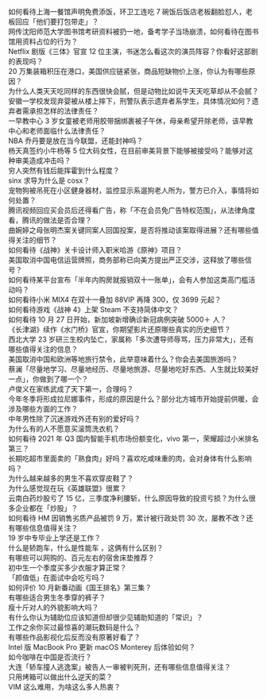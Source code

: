 如何看待上海一餐馆声明免费添饭，环卫工连吃 7 碗饭后饭店老板翻脸怼人，老板回应「他们要打包带走」？  
网传沈阳师范大学图书馆考研资料被扔一地，备考学子当场崩溃，如何看待在图书馆用资料占位的行为？  
Netflix 剧版《三体》官宣 12 位主演，书迷怎么看这次的演员阵容？你看好这部剧的表现吗？  
20 万集装箱积压在港口，美国供应链紧张，商品短缺物价上涨，你认为有哪些原因？  
为什么人类天天吃同样的东西很快会腻，但是动物比如说牛天天吃草却从不会腻？  
安徽一学校发现弃婴被从楼上摔下，刑警队表示遗弃者系学生，具体情况如何？遗弃者需承担怎样的法律责任？  
一早教中心 3 岁女童被老师用胶带捆绑裹被子午休，母亲希望开除老师，该早教中心和老师面临什么法律责任？  
NBA 乔丹要是放在当今联盟，还能封神吗？  
杨天真签约小牛杨等 5 位大码女性，在目前审美背景下能够被接受吗？能够对这种审美造成冲击吗？  
穷人突然有钱后能挥霍到什么程度？  
sinx 求导为什么是 cosx？  
宠物狗被吊死在小区健身器材，监控显示系遛狗老人所为，警方已介入，事情将如何处置？  
腾讯视频回应买会员后还得看广告，称「不在会员免广告特权范围」，从法律角度看，腾讯的做法是否合理？  
曲婉婷之母张明杰案关键同案人回国投案，是否将推动该案取得进展？还有哪些值得关注的细节？  
如何看待《战神》关卡设计师入职米哈游《原神》项目？  
美国取消中国电信运营牌照，商务部称已向美方提出严正交涉，这释放了哪些信号？  
如何看待某平台宣布「半年内购房就报销双十一账单」，会有人参加这类高门槛活动吗？  
如何看待小米 MIX4 在双十一叠加 88VIP 再降 300，仅 3699 元起？  
如何看待游戏《战神 4》上架 Steam 不支持简体中文？  
如何看待 10 月 27 日开始，新加坡新增确诊新冠病例突破 5000＋ 人？  
《长津湖》续作《水门桥》官宣，你期望影片还原哪些真实的历史细节？  
西北大学 23 岁研三生校内坠亡，家属称「多次遭导师辱骂，压力非常大」，还有哪些值得关注的信息？  
美国取消中国和欧洲等地旅行禁令，此举意味着什么？你会去美国旅游吗？  
蔡澜「尽量地学习、尽量地经历、尽量地旅游、尽量地吃好东西、人生就比较美好一点」，你做到了哪一个？  
卢俊义在家练武成了天下第一，合理吗？  
今年冬季将形成拉尼娜事件，形成的原因是什么？部分北方城市开始提前供暖，会涉及哪些方面的工作？  
中年男性除了沉迷游戏外还有别的爱好吗？  
为什么有的人不愿意买滚筒洗衣机？  
如何看待 2021 年 Q3 国内智能手机市场份额变化，vivo 第一，荣耀超过小米排名第三？  
长期吃超市里面卖的「熟食肉」好吗？喜欢吃咸味重的肉，会对身体有什么影响吗？  
为什么越来越多的男生不喜欢穿皮鞋了？  
为什么感觉现在玩《英雄联盟》很累？  
云南白药炒股亏了 15 亿，三季度净利腰斩，什么原因导致的投资亏损？为什么很多企业都在「炒股」？  
如何看待 HM 因销售劣质产品被罚 9 万，累计被行政处罚 30 次，屡教不改？还有哪些信息值得关注？  
19 岁中专毕业上学还是工作？  
什么是轿跑车，什么是性能车 ，这俩有什么区别？  
有哪些可以网购的、百元左右的宿舍床垫推荐？  
初中生一个季度买多少衣服才算正常？  
「颜值低」在面试中会吃亏吗？  
如何评价 10 月新番动画《国王排名》第三集？  
有哪些适合男生冬季穿的裤子？  
瘦十斤对人的外貌影响大吗？  
有什么你认为辅助位应该知道但却很少见辅助知道的「常识」？  
工作之余你买过最惊喜的潮玩数码是什么？  
有哪些作品影视化后反而没有原著好看了？  
Intel 版 MacBook Pro 更新 macOS Monterey 后体验如何？  
如今咖啡在中国是否流行？  
大连「轿车撞人逃逸案」被告人一审被判死刑，还有哪些信息值得关注？  
只用烤箱可以做出什么逆天的菜？  
VIM 这么难用，为啥这么多人热衷？  
